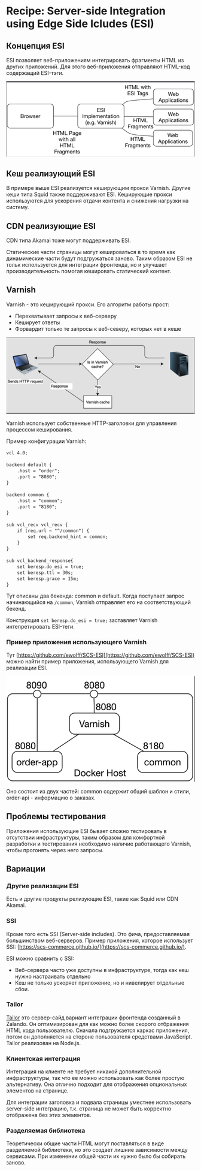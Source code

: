 # Recipe: Server-side Integration using Edge Side Icludes (ESI)
## Концепция ESI
ESI позволяет веб-приложениям интегрировать фрагменты HTML из других приложений. Для этого веб-приложения отправляют HTML-код содержащий ESI-тэги.

![](attachments/Pasted%20image%2020220502034534.png)

## Кеш реализующий ESI
В примере выше ESI реализуется кеширующим прокси Varnish. Другие кеши типа Squid также поддерживают ESI. Кеширующие прокси используются для ускорения отдачи контента и снижения нагрузки на систему.

## CDN реализующие ESI
CDN типа Akamai тоже могут поддерживать ESI. 

Статические части страницы могут кешироваться в то время как динамические части будут подгружаться заново. Таким образом ESI не тольк используется для интеграции фронтенда, но и улучшает производительность помогая кешировать статический контент.

## Varnish
Varnish - это кеширующий прокси. Его алгоритм работы прост:
- Перехватывает запросы к веб-серверу
- Кеширует ответы
- Форвардит только те запросы к веб-северу, которых нет в кеше

![](attachments/Pasted%20image%2020220502111759.png)

Varnish использует собственные HTTP-заголовки для управления процессом кеширования.

Пример конфигурации Varnish:
```
vcl 4.0;

backend default {
	.host = "order";
	.port = "8080";
}

backend common {
	.host = "common";
	.port = "8180";
} 

sub vcl_recv vcl_recv {
	if (req.url ~ "^/common") {
		set req.backend_hint = common;
	}
}
 
sub vcl_backend_response{
	set beresp.do_esi = true;
	set beresp.ttl = 30s;
	set beresp.grace = 15m;
}
```

Тут описаны два бекенда: common и default. Когда поступает запрос начинающийся на `/common`, Varnish отправляет его на соответствующий бекенд.

Конструкция `set beresp.do_esi = true;` заставляет Varnish интепретировать ESI-теги.

### Пример приложения использующего Varnish
Тут [https://github.com/ewolff/SCS-ESI](https://github.com/ewolff/SCS-ESI) можно найти пример приложения, использующего Varnish для реализации ESI.

![](attachments/Pasted%20image%2020220502113814.png)

Оно состоит из двух частей: common содержит общий шаблон и стили, order-api - информацию о заказах.
## Проблемы тестирования
Приложения использующие ESI бывает сложно тестировать в отсутствии инфраструктуры, таким образом для комфортной разработки и тестирования необходимо наличие работающего Varnish, чтобы прогонять через него запросы.

## Вариации
### Другие реализации ESI
Есть и другие продукты релизующие ESI, такие как Squid или CDN Akamai.

### SSI
Кроме того есть SSI (Server-side includes). Это фича, предоставляемая большинством веб-серверов. Пример приложения, которое использует SSI: [https://scs-commerce.github.io/](https://scs-commerce.github.io/).

ESI можно сравнить с SSI:
- Веб-сервера часто уже доступны в инфраструктуре, тогда как кеш нужно настраивать отдельно
- Кеш не только ускоряет приложение, но и нивелирует отдельные сбои.

### Tailor
[Tailor](https://github.com/zalando/tailor) это сервер-сайд вариант интеграции фронтенда созданный в Zalando. Он оптимизирован для как можно более скорого отбражения HTML кода пользователю. Сначала подгружается каркас приложения, потом он дополняется на стороне пользователя средствами JavaScript. Tailor реализован на Node.js.

### Клиентская интеграция
Интеграция на клиенте не требует никакой дополнительной инфраструктуры, так что ее можно использовать как более простую альтернативу. Она отлично подходит для отображения опциональных элементов на странице.

Для интеграции заголовка и подвала страницы уместнее использовать server-side интеграцию, т.к. страница не может быть корректно отображена без этих элементов.

### Разделяемая библиотека
Теоретически общие части HTML могут поставляться в виде разделяемой библиотеки, но это создает лишние зависимости между сервисами. При изменении общей части их нужно было бы собирать заново.

